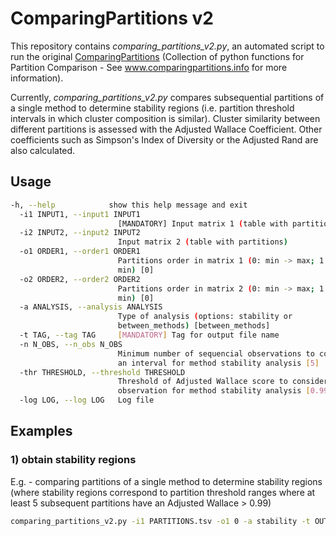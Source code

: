 # ComparingPartitions v2

This repository contains *comparing_partitions_v2.py*, an automated script to run the original [ComparingPartitions](https://github.com/jacarrico/ComparingPartitions) (Collection of python functions for Partition Comparison - See www.comparingpartitions.info for more information).


Currently, *comparing_partitions_v2.py* compares subsequential partitions of a single method to determine stability regions (i.e. partition threshold intervals in which cluster composition is similar). Cluster similarity between different partitions is assessed with the Adjusted Wallace Coefficient. Other coefficients such as Simpson's Index of Diversity or the Adjusted Rand are also calculated.


## Usage

```bash
-h, --help            show this help message and exit
  -i1 INPUT1, --input1 INPUT1
                        [MANDATORY] Input matrix 1 (table with partitions)
  -i2 INPUT2, --input2 INPUT2
                        Input matrix 2 (table with partitions)
  -o1 ORDER1, --order1 ORDER1
                        Partitions order in matrix 1 (0: min -> max; 1: max ->
                        min) [0]
  -o2 ORDER2, --order2 ORDER2
                        Partitions order in matrix 2 (0: min -> max; 1: max ->
                        min) [0]
  -a ANALYSIS, --analysis ANALYSIS
                        Type of analysis (options: stability or
                        between_methods) [between_methods]
  -t TAG, --tag TAG     [MANDATORY] Tag for output file name
  -n N_OBS, --n_obs N_OBS
                        Minimum number of sequencial observations to consider
                        an interval for method stability analysis [5]
  -thr THRESHOLD, --threshold THRESHOLD
                        Threshold of Adjusted Wallace score to consider an
                        observation for method stability analysis [0.99]
  -log LOG, --log LOG   Log file
```


## Examples

### 1) obtain stability regions 
E.g. - comparing partitions of a single method to determine stability regions (where stability regions correspond to partition threshold ranges where at least 5 subsequent partitions have an Adjusted Wallace > 0.99)
```bash
comparing_partitions_v2.py -i1 PARTITIONS.tsv -o1 0 -a stability -t OUTPUT_NAME -n 5 -thr 0.99 -log LOG
```

